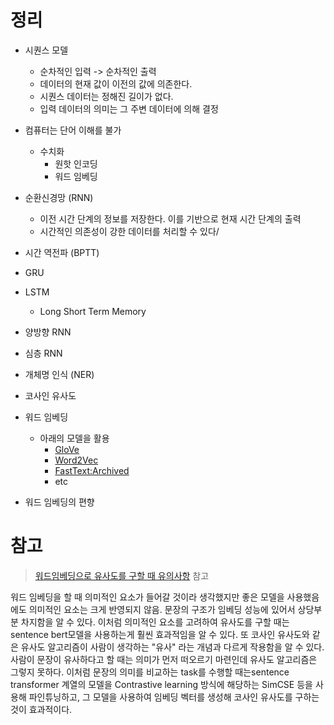 # 정리

- 시퀀스 모델 
  - 순차적인 입력 -> 순차적인 출력 
  - 데이터의 현재 값이 이전의 값에 의존한다. 
  - 시퀀스 데이터는 정해진 길이가 없다. 
  - 입력 데이터의 의미는 그 주변 데이터에 의해 결정 


- 컴퓨터는 단어 이해를 불가 
  - 수치화 
    - 원핫 인코딩 
    - 워드 임베딩 

- 순환신경망 (RNN)
  - 이전 시간 단계의 정보를 저장한다. 이를 기반으로 현재 시간 단계의 출력
  - 시간적인 의존성이 강한 데이터를 처리할 수 있다/ 

- 시간 역전파 (BPTT)
- GRU
- LSTM 
  - Long Short Term Memory 
- 양방향 RNN
- 심층 RNN 
- 개체명 인식 (NER)
- 코사인 유사도 
- 워드 임베딩 
  - 아래의 모델을 활용
    - [GloVe](https://github.com/stanfordnlp/GloVe)
    - [Word2Vec](https://www.tensorflow.org/text/tutorials/word2vec)
    - [FastText:Archived](https://github.com/facebookresearch/fastText) 
    - etc 
- 워드 임베딩의 편향 


# 참고 

> [워드임베딩으로 유사도를 구할 때 유의사항](https://velog.io/@pearl1058/%EC%9B%8C%EB%93%9C%EC%9E%84%EB%B2%A0%EB%94%A9-%EC%8B%9C-%EC%9C%A0%EC%82%AC%EB%8F%84%EB%A5%BC-%EA%B5%AC%ED%95%A0-%EB%95%8C-%EC%9C%A0%EC%9D%98%EC%82%AC%ED%95%AD) 참고  

워드 임베딩을 할 때 의미적인 요소가 들어갈 것이라 생각했지만 좋은 모델을 사용했음에도 의미적인 요소는 크게 반영되지 않음. 문장의 구조가 임베딩 성능에 있어서 상당부분 차지함을 알 수 있다.
이처럼 의미적인 요소를 고려하여 유사도를 구할 때는 sentence bert모델을 사용하는게 훨씬 효과적임을 알 수 있다. 또 코사인 유사도와 같은 유사도 알고리즘이 사람이 생각하는 "유사" 라는 개념과 다르게 작용함을 알 수 있다. 사람이 문장이 유사하다고 할 때는 의미가 먼저 떠오르기 마련인데 유사도 알고리즘은 그렇지 못하다.
이처럼 문장의 의미를 비교하는 task를 수행할 때는sentence transformer 계열의 모델을 Contrastive learning 방식에 해당하는 SimCSE 등을 사용해 파인튜닝하고, 그 모델을 사용하여 임베딩 벡터를 생성해 코사인 유사도를 구하는 것이 효과적이다.